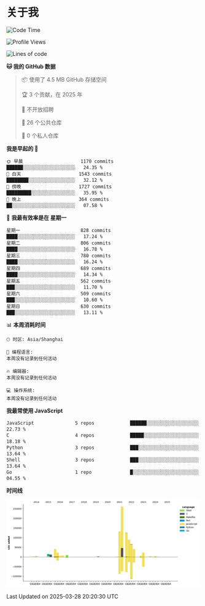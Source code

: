 # 关于我

<!--START_SECTION:waka-->
![Code Time](http://img.shields.io/badge/Code%20Time-918%20hrs%2040%20mins-blue)

![Profile Views](http://img.shields.io/badge/%E4%B8%AA%E4%BA%BA%E8%B5%84%E6%96%99%E8%A7%82%E7%9C%8B%E6%AC%A1%E6%95%B0-0-blue)

![Lines of code](https://img.shields.io/badge/%E4%BB%8E%E3%80%8CHello%20World%E3%80%8D%E8%B5%B7%E6%88%91%E5%B7%B2%E7%BB%8F%E5%86%99%E4%BA%86-874.5%20thousand%20%E8%A1%8C%E4%BB%A3%E7%A0%81-blue)

**🐱 我的 GitHub 数据** 

> 📦  使用了 4.5 MB GitHub 存储空间 
 > 
> 🏆 3 个贡献，在 2025 年
 > 
> 🚫 不开放招聘
 > 
> 📜 26 个公共仓库 
 > 
> 🔑 0 个私人仓库 
 > 
**我是早起的 🐤** 

```text
🌞 早晨                     1170 commits        ██████░░░░░░░░░░░░░░░░░░░   24.35 % 
🌆 白天                     1543 commits        ████████░░░░░░░░░░░░░░░░░   32.12 % 
🌃 傍晚                     1727 commits        █████████░░░░░░░░░░░░░░░░   35.95 % 
🌙 晚上                     364 commits         ██░░░░░░░░░░░░░░░░░░░░░░░   07.58 % 
```
📅 **我最有效率是在 星期一** 

```text
星期一                      828 commits         ████░░░░░░░░░░░░░░░░░░░░░   17.24 % 
星期二                      806 commits         ████░░░░░░░░░░░░░░░░░░░░░   16.78 % 
星期三                      780 commits         ████░░░░░░░░░░░░░░░░░░░░░   16.24 % 
星期四                      689 commits         ████░░░░░░░░░░░░░░░░░░░░░   14.34 % 
星期五                      562 commits         ███░░░░░░░░░░░░░░░░░░░░░░   11.70 % 
星期六                      509 commits         ███░░░░░░░░░░░░░░░░░░░░░░   10.60 % 
星期日                      630 commits         ███░░░░░░░░░░░░░░░░░░░░░░   13.11 % 
```


📊 **本周消耗时间** 

```text
🕑︎ 时区: Asia/Shanghai

💬 编程语言: 
本周没有记录到任何活动

🔥 编辑器: 
本周没有记录到任何活动

💻 操作系统: 
本周没有记录到任何活动
```

**我最常使用 JavaScript** 

```text
JavaScript               5 repos             ██████░░░░░░░░░░░░░░░░░░░   22.73 % 
C                        4 repos             █████░░░░░░░░░░░░░░░░░░░░   18.18 % 
Python                   3 repos             ███░░░░░░░░░░░░░░░░░░░░░░   13.64 % 
Shell                    3 repos             ███░░░░░░░░░░░░░░░░░░░░░░   13.64 % 
Go                       1 repo              █░░░░░░░░░░░░░░░░░░░░░░░░   04.55 % 
```



**时间线**

![Lines of Code chart](https://raw.githubusercontent.com/Arondight/Arondight/master/assets/bar_graph.png)


 Last Updated on 2025-03-28 20:20:30 UTC
<!--END_SECTION:waka-->

